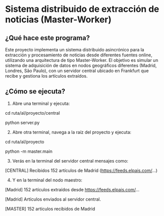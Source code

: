 # Sistema distribuido de extracción de noticias (Master-Worker)

## ¿Qué hace este programa?

Este proyecto implementa un sistema distribuido asincrónico para la extracción y procesamiento de noticias desde diferentes fuentes online, utilizando una 
arquitectura de tipo Master-Worker. El objetivo es simular un sistema de adquisición de datos en nodos geográficos diferentes (Madrid, Londres, São Paulo), con un 
servidor central ubicado en Frankfurt que recibe y gestiona los artículos extraídos.


## ¿Cómo se ejecuta?

1) Abre una terminal y ejecuta:


cd ruta/al/proyecto/central

python server.py


2) Abre otra terminal, navega a la raíz del proyecto y ejecuta:


cd ruta/al/proyecto

python -m master.main


3) Verás en la terminal del servidor central mensajes como:

[CENTRAL] Recibidos 152 artículos de Madrid (https://feeds.elpais.com/...)


4) Y en la terminal del nodo maestro:

[Madrid] 152 artículos extraídos desde https://feeds.elpais.com/...

[Madrid] Artículos enviados al servidor central.

[MASTER] 152 artículos recibidos de Madrid





